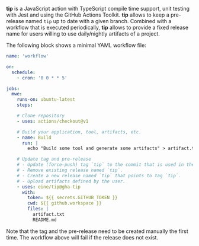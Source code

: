 **tip** is a JavaScript action with TypeScript compile time support, unit testing with Jest and using the GitHub Actions Toolkit. **tip** allows to keep a pre-release named `tip` up to date with a given branch. Combined with a workflow that is executed periodically, **tip** allows to provide a fixed release name for users willing to use daily/nightly artifacts of a project.

The following block shows a minimal YAML workflow file:

```yml
name: 'workflow'

on:
  schedule:
    - cron: '0 0 * * 5'

jobs:
  mwe:
    runs-on: ubuntu-latest
    steps:

    # Clone repository
    - uses: actions/checkout@v1

    # Build your application, tool, artifacts, etc.
    - name: Build
      run: |
        echo "Build some tool and generate some artifacts" > artifact.txt

    # Update tag and pre-release
    # - Update (force-push) tag `tip` to the commit that is used in the workflow.
    # - Remove existing release named `tip`.
    # - Create a new release named `tip` that points to tag `tip`.
    # - Upload artifacts defined by the user.
    - uses: eine/tip@gha-tip
      with:
        token: ${{ secrets.GITHUB_TOKEN }}
        cwd: ${{ github.workspace }}
        files: |
          artifact.txt
          README.md
```

Note that the tag and the pre-release need to be created manually the first time. The workflow above will fail if the release does not exist.

